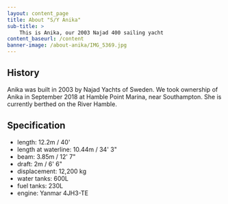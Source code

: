```yaml
---
layout: content_page
title: About "S/Y Anika"
sub-title: >
    This is Anika, our 2003 Najad 400 sailing yacht  
content_baseurl: /content
banner-image: /about-anika/IMG_5369.jpg
---
```

## History
Anika was built in 2003 by Najad Yachts of Sweden. We took ownership of Anika in September 2018 at Hamble Point Marina, near Southampton.  She is currently berthed on the River Hamble.

## Specification
* length: 12.2m / 40' 
* length at waterline: 10.44m / 34' 3"
* beam: 3.85m / 12' 7"
* draft: 2m / 6' 6"
* displacement: 12,200 kg
* water tanks: 600L
* fuel tanks: 230L
* engine: Yanmar 4JH3-TE


